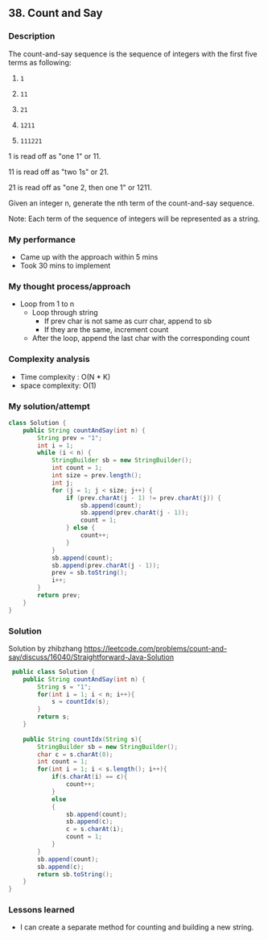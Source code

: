 ## 38. Count and Say

### Description

The count-and-say sequence is the sequence of integers with the first five terms as following:

1.     1
2.     11
3.     21
4.     1211
5.     111221

1 is read off as "one 1" or 11.

11 is read off as "two 1s" or 21.

21 is read off as "one 2, then one 1" or 1211.

Given an integer n, generate the nth term of the count-and-say sequence.

Note: Each term of the sequence of integers will be represented as a string.

### My performance
- Came up with the approach within 5 mins
- Took 30 mins to implement

### My thought process/approach
- Loop from 1 to n
    - Loop through string
        - If prev char is not same as curr char, append to sb
        - If they are the same, increment count
    - After the loop, append the last char with the corresponding count

### Complexity analysis
- Time complexity : O(N * K)
- space complexity: O(1)
  
### My solution/attempt

```java
class Solution {
    public String countAndSay(int n) { 
        String prev = "1";
        int i = 1;
        while (i < n) {
            StringBuilder sb = new StringBuilder();
            int count = 1;
            int size = prev.length(); 
            int j;
            for (j = 1; j < size; j++) {
                if (prev.charAt(j - 1) != prev.charAt(j)) {
                    sb.append(count);
                    sb.append(prev.charAt(j - 1));
                    count = 1;
                } else {
                    count++;
                }
            }
            sb.append(count);
            sb.append(prev.charAt(j - 1));
            prev = sb.toString();
            i++;
        }
        return prev;
    } 
}
```


### Solution
Solution by zhibzhang
https://leetcode.com/problems/count-and-say/discuss/16040/Straightforward-Java-Solution

```java
 public class Solution {
    public String countAndSay(int n) {
        String s = "1";
        for(int i = 1; i < n; i++){
            s = countIdx(s);
        }
        return s;
    }
    
    public String countIdx(String s){
        StringBuilder sb = new StringBuilder();
        char c = s.charAt(0);
        int count = 1;
        for(int i = 1; i < s.length(); i++){
            if(s.charAt(i) == c){
                count++;
            }
            else
            {
                sb.append(count);
                sb.append(c);
                c = s.charAt(i);
                count = 1;
            }
        }
        sb.append(count);
        sb.append(c);
        return sb.toString();
    }
}
```

### Lessons learned
- I can create a separate method for counting and building a new string.